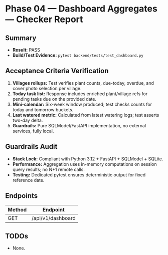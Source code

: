 # Phase 04 — Dashboard Aggregates — Checker Report

## Summary
- **Result:** PASS
- **Build/Test Evidence:** `pytest backend/tests/test_dashboard.py`

## Acceptance Criteria Verification
1. **Villages rollups:** Test verifies plant counts, due-today, overdue, and cover photo selection per village.
2. **Today task list:** Response includes enriched plant/village refs for pending tasks due on the provided date.
3. **Mini-calendar:** Six-week window produced; test checks counts for today and tomorrow buckets.
4. **Last watered metric:** Calculated from latest watering logs; test asserts two-day delta.
5. **Guardrails:** Pure SQLModel/FastAPI implementation, no external services, fully local.

## Guardrails Audit
- **Stack Lock:** Compliant with Python 3.12 + FastAPI + SQLModel + SQLite.
- **Performance:** Aggregation uses in-memory computations on session query results; no N+1 remote calls.
- **Testing:** Dedicated pytest ensures deterministic output for fixed reference date.

## Endpoints
| Method | Endpoint |
| ------ | -------- |
| GET | /api/v1/dashboard |

## TODOs
- None.
